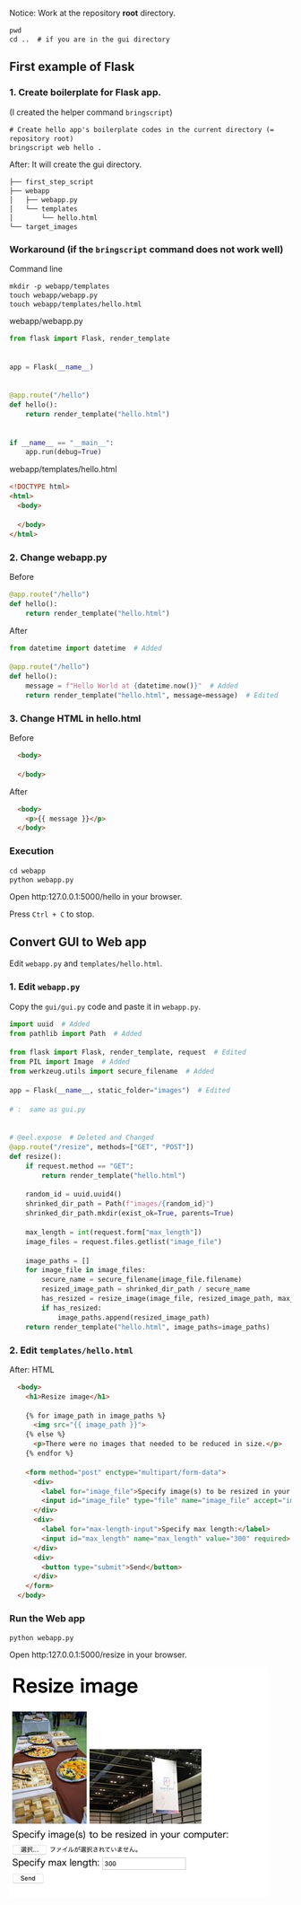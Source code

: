 Notice: Work at the repository **root** directory.

```
pwd
cd ..  # if you are in the gui directory
```

## First example of Flask

### 1. Create boilerplate for Flask app.  

(I created the helper command `bringscript`)

```
# Create hello app's boilerplate codes in the current directory (= repository root)
bringscript web hello .
```

After: It will create the gui directory.

```
├── first_step_script
├── webapp
│   ├── webapp.py
│   └── templates
│       └── hello.html
└── target_images
```

### Workaround (if the `bringscript` command does not work well)

Command line

```
mkdir -p webapp/templates
touch webapp/webapp.py
touch webapp/templates/hello.html
```

webapp/webapp.py

```python
from flask import Flask, render_template


app = Flask(__name__)


@app.route("/hello")
def hello():
    return render_template("hello.html")


if __name__ == "__main__":
    app.run(debug=True)
```

webapp/templates/hello.html

```HTML
<!DOCTYPE html>
<html>
  <body>

  </body>
</html>
```

### 2. Change webapp.py

Before

```python
@app.route("/hello")
def hello():
    return render_template("hello.html")
```

After

```python
from datetime import datetime  # Added

@app.route("/hello")
def hello():
    message = f"Hello World at {datetime.now()}"  # Added
    return render_template("hello.html", message=message)  # Edited
```

### 3. Change HTML in hello.html

Before

```html
  <body>

  </body>
```

After

```html
  <body>
    <p>{{ message }}</p>
  </body>
```

### Execution

```
cd webapp
python webapp.py 
```

Open http:127.0.0.1:5000/hello in your browser.

Press `Ctrl + C` to stop.

## Convert GUI to Web app

Edit `webapp.py` and `templates/hello.html`.

### 1. Edit `webapp.py`

Copy the `gui/gui.py` code and paste it in `webapp.py`.

```python
import uuid  # Added
from pathlib import Path  # Added

from flask import Flask, render_template, request  # Edited
from PIL import Image  # Added
from werkzeug.utils import secure_filename  # Added

app = Flask(__name__, static_folder="images")  # Edited

# :  same as gui.py


# @eel.expose  # Deleted and Changed
@app.route("/resize", methods=["GET", "POST"])
def resize():
    if request.method == "GET":
        return render_template("hello.html")

    random_id = uuid.uuid4()
    shrinked_dir_path = Path(f"images/{random_id}")
    shrinked_dir_path.mkdir(exist_ok=True, parents=True)

    max_length = int(request.form["max_length"])
    image_files = request.files.getlist("image_file")

    image_paths = []
    for image_file in image_files:
        secure_name = secure_filename(image_file.filename)
        resized_image_path = shrinked_dir_path / secure_name
        has_resized = resize_image(image_file, resized_image_path, max_length)
        if has_resized:
            image_paths.append(resized_image_path)
    return render_template("hello.html", image_paths=image_paths)
```

### 2. Edit `templates/hello.html`

After: HTML

```HTML
  <body>
    <h1>Resize image</h1>

    {% for image_path in image_paths %}
      <img src="{{ image_path }}">
    {% else %}
      <p>There were no images that needed to be reduced in size.</p>
    {% endfor %}

    <form method="post" enctype="multipart/form-data">
      <div>
        <label for="image_file">Specify image(s) to be resized in your computer:</label>
        <input id="image_file" type="file" name="image_file" accept="image/png, image/jpeg" required multiple>
      </div>
      <div>
        <label for="max-length-input">Specify max length:</label>
        <input id="max_length" name="max_length" value="300" required>
      </div>
      <div>
        <button type="submit">Send</button>
      </div>
    </form>
  </body>
```

### Run the Web app

```
python webapp.py 
```

Open http:127.0.0.1:5000/resize in your browser.

![Web app works!🙌](./images/web_app_works.png)
